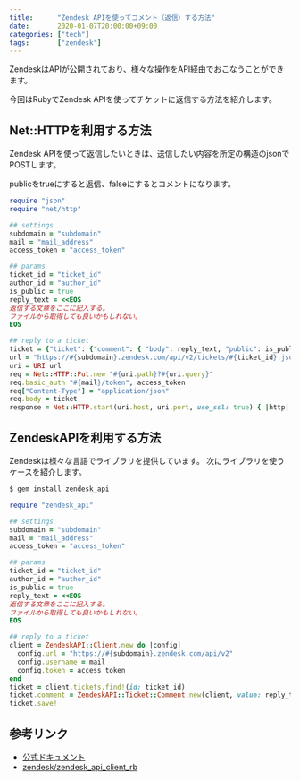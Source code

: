 ```yaml
---
title:      "Zendesk APIを使ってコメント（返信）する方法"
date:       2020-01-07T20:00:00+09:00
categories: ["tech"]
tags:       ["zendesk"]
---
```


ZendeskはAPIが公開されており、様々な操作をAPI経由でおこなうことができます。

今回はRubyでZendesk APIを使ってチケットに返信する方法を紹介します。

## Net::HTTPを利用する方法
Zendesk APIを使って返信したいときは、送信したい内容を所定の構造のjsonでPOSTします。

publicをtrueにすると返信、falseにするとコメントになります。

```rb
require "json"
require "net/http"

## settings
subdomain = "subdomain"
mail = "mail_address"
access_token = "access_token"

## params
ticket_id = "ticket_id"
author_id = "author_id"
is_public = true
reply_text = <<EOS
返信する文章をここに記入する。
ファイルから取得しても良いかもしれない。
EOS

## reply to a ticket
ticket = {"ticket": {"comment": { "body": reply_text, "public": is_public, "author_id": author_id }}}.to_json
url = "https://#{subdomain}.zendesk.com/api/v2/tickets/#{ticket_id}.json"
uri = URI url
req = Net::HTTP::Put.new "#{uri.path}?#{uri.query}"
req.basic_auth "#{mail}/token", access_token
req["Content-Type"] = "application/json"
req.body = ticket
response = Net::HTTP.start(uri.host, uri.port, use_ssl: true) { |http| http.request req }
```

## ZendeskAPIを利用する方法
Zendeskは様々な言語でライブラリを提供しています。
次にライブラリを使うケースを紹介します。

```sh
$ gem install zendesk_api
```

```rb
require "zendesk_api"

## settings
subdomain = "subdomain"
mail = "mail_address"
access_token = "access_token"

## params
ticket_id = "ticket_id"
author_id = "author_id"
is_public = true
reply_text = <<EOS
返信する文章をここに記入する。
ファイルから取得しても良いかもしれない。
EOS

## reply to a ticket
client = ZendeskAPI::Client.new do |config|
  config.url = "https://#{subdomain}.zendesk.com/api/v2"
  config.username = mail
  config.token = access_token
end
ticket = client.tickets.find!(id: ticket_id)
ticket.comment = ZendeskAPI::Ticket::Comment.new(client, value: reply_text, public: is_public, author_id: author_id)
ticket.save!
```

## 参考リンク
- [公式ドキュメント](https://developer.zendesk.com/rest_api/docs/support/ticket_comments#create-ticket-comment)
- [zendesk/zendesk_api_client_rb](https://github.com/zendesk/zendesk_api_client_rb)

